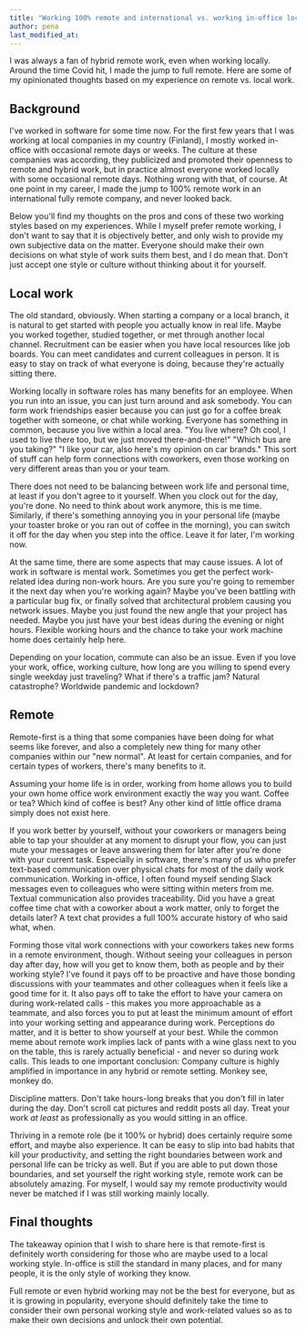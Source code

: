 ```yaml
---
title: "Working 100% remote and international vs. working in-office locally"
author: pena
last_modified_at:
---  
```



I was always a fan of hybrid remote work, even when working locally. Around the time Covid hit, I made the jump to full remote. Here are some of my opinionated thoughts based on my experience on remote vs. local work. 

## Background

I've worked in software for some time now. For the first few years that I was working at local companies in my country (Finland), I mostly worked in-office with occasional remote days or weeks. The culture at these companies was according, they publicized and promoted their openness to remote and hybrid work, but in practice almost everyone worked locally with some occasional remote days. Nothing wrong with that, of course. At one point in my career, I made the jump to 100% remote work in an international fully remote company, and never looked back. 

Below you'll find my thoughts on the pros and cons of these two working styles based on my experiences. While I myself prefer remote working, I don't want to say that it is objectively better, and only wish to provide my own subjective data on the matter. Everyone should make their own decisions on what style of work suits them best, and I do mean that. Don't just accept one style or culture without thinking about it for yourself.

## Local work

The old standard, obviously. When starting a company or a local branch, it is natural to get started with people you actually know in real life. Maybe you worked together, studied together, or met through another local channel. Recruitment can be easier when you have local resources like job boards. You can meet candidates and current colleagues in person. It is easy to stay on track of what everyone is doing, because they're actually sitting there.

Working locally in software roles has many benefits for an employee. When you run into an issue, you can just turn around and ask somebody. You can form work friendships easier because you can just go for a coffee break together with someone, or chat while working. Everyone has something in common, because you live within a local area. "You live where? Oh cool, I used to live there too, but we just moved there-and-there!" "Which bus are you taking?" "I like your car, also here's my opinion on car brands." This sort of stuff can help form connections with coworkers, even those working on very different areas than you or your team.

There does not need to be balancing between work life and personal time, at least if you don't agree to it yourself. When you clock out for the day, you're done. No need to think about work anymore, this is me time. Similarly, if there's something annoying you in your personal life (maybe your toaster broke or you ran out of coffee in the morning), you can switch it off for the day when you step into the office. Leave it for later, I'm working now.

At the same time, there are some aspects that may cause issues. A lot of work in software is mental work. Sometimes you get the perfect work-related idea during non-work hours. Are you sure you're going to remember it the next day when you're working again? Maybe you've been battling with a particular bug fix, or finally solved that architectural problem causing you network issues.  Maybe you just found the new angle that your project has needed. Maybe you just have your best ideas during the evening or night hours. Flexible working hours and the chance to take your work machine home does certainly help here.

Depending on your location, commute can also be an issue. Even if you love your work, office, working culture, how long are you willing to spend every single weekday just traveling? What if there's a traffic jam? Natural catastrophe? Worldwide pandemic and lockdown?

## Remote

Remote-first is a thing that some companies have been doing for what seems like forever, and also a completely new thing for many other companies within our "new normal". At least for certain companies, and for certain types of workers, there's many benefits to it.

Assuming your home life is in order, working from home allows you to build your own home office work environment exactly the way you want. Coffee or tea? Which kind of coffee is best? Any other kind of little office drama simply does not exist here.

If you work better by yourself, without your coworkers or managers being able to tap your shoulder at any moment to disrupt your flow, you can just mute your messages or leave answering them for later after you're done with your current task. Especially in software, there's many of us who prefer text-based communication over physical chats for most of the daily work communication. Working in-office, I often found myself sending Slack messages even to colleagues who were sitting within meters from me. Textual communication also provides traceability. Did you have a great coffee time chat with a coworker about a work matter, only to forget the details later? A text chat provides a full 100% accurate history of who said what, when.

Forming those vital work connections with your coworkers takes new forms in a remote environment, though. Without seeing your colleagues in person day after day, how will you get to know them, both as people and by their working style? I've found it pays off to be proactive and have those bonding discussions with your teammates and other colleagues when it feels like a good time for it. It also pays off to take the effort to have your camera on during work-related calls - this makes you more approachable as a teammate, and also forces you to put at least the minimum amount of effort into your working setting and appearance during work. Perceptions do matter, and it is better to show yourself at your best. While the common meme about remote work implies lack of pants with a wine glass next to you on the table, this is rarely actually beneficial - and never so during work calls. This leads to one important conclusion: Company culture is highly amplified in importance in  any hybrid or remote setting. Monkey see, monkey do.

Discipline matters. Don't take hours-long breaks that you don't fill in later during the day. Don't scroll cat pictures and reddit posts all day. Treat your work *at least* as professionally as you would sitting in an office.

Thriving in a remote role (be it 100% or hybrid) does certainly require some effort, and maybe also experience. It can be easy to slip into bad habits that kill your productivity, and setting the right boundaries between work and personal life can be tricky as well. But if you are able to put down those boundaries, and set yourself the right working style, remote work can be absolutely amazing. For myself, I would say my remote productivity would never be matched if I was still working mainly locally.

## Final thoughts

The takeaway opinion that I wish to share here is that remote-first is definitely worth considering for those who are maybe used to a local working style. In-office is still the standard in many places, and for many people, it is the only style of working they know. 

Full remote or even hybrid working may not be the best for everyone, but as it is growing in popularity, everyone should definitely take the time to consider their own personal working style and work-related values so as to make their own decisions and unlock their own potential. 
